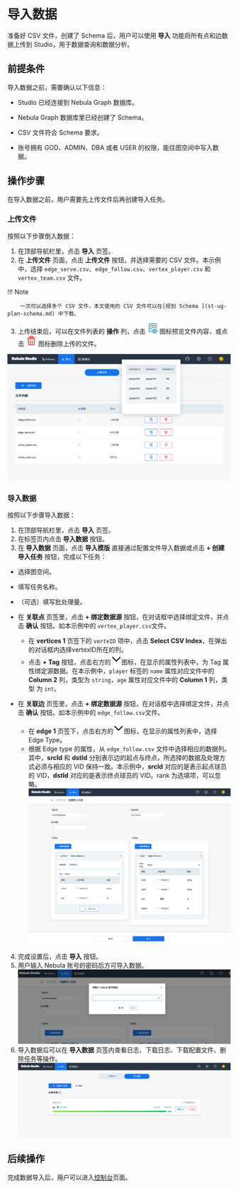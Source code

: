 # 导入数据

准备好 CSV 文件，创建了 Schema 后，用户可以使用 **导入** 功能将所有点和边数据上传到 Studio，用于数据查询和数据分析。

## 前提条件

导入数据之前，需要确认以下信息：

- Studio 已经连接到 Nebula Graph 数据库。

- Nebula Graph 数据库里已经创建了 Schema。

- CSV 文件符合 Schema 要求。

- 账号拥有 GOD、ADMIN、DBA 或者 USER 的权限，能往图空间中写入数据。

## 操作步骤

在导入数据之前，用户需要先上传文件后再创建导入任务。
### 上传文件

按照以下步骤倒入数据：

1. 在顶部导航栏里，点击 **导入** 页签。
2. 在 **上传文件** 页面，点击 **上传文件** 按钮，并选择需要的 CSV 文件。本示例中，选择 `edge_serve.csv`、`edge_follow.csv`、`vertex_player.csv` 和 `vertex_team.csv` 文件。

  !!! Note

        一次可以选择多个 CSV 文件，本文使用的 CSV 文件可以在[规划 Schema ](st-ug-plan-schema.md) 中下载。

3. 上传结束后，可以在文件列表的 **操作** 列，点击 ![detail](../figs/detail.png) 图标预览文件内容，或点击 ![delete](../figs/alert-delete.png) 图标删除上传的文件。

![上传文件](../figs/st-ug-002.png)

### 导入数据

按照以下步骤导入数据：

1. 在顶部导航栏里，点击 **导入** 页签。
2. 在标签页内点击 **导入数据** 按钮。
3. 在 **导入数据** 页面，点击 **导入模版** 直接通过配置文件导入数据或点击 **+ 创建导入任务** 按钮，完成以下任务：
  - 选择图空间。
  - 填写任务名称。
  - （可选）填写批处理量。
  - 在 **关联点** 页签里，点击 **+ 绑定数据源** 按钮，在对话框中选择绑定文件，并点击 **确认** 按钮。如本示例中的 `vertex_player.csv`文件。

    - 在 **vertices 1** 页签下的 `verteID` 项中，点击 **Select CSV Index**，在弹出的对话框内选择vertexID所在的列。
    - 点击 **+ Tag** 按钮，点击右方的![down](../figs/down.png)图标，在显示的属性列表中，为 Tag 属性绑定源数据。在本示例中，`player` 标签的 `name` 属性对应文件中的 **Column 2** 列，类型为 `string`，`age` 属性对应文件中的 **Column 1** 列，类型 为 `int`。
  
  - 在 **关联边** 页签里，点击 **+ 绑定数据源** 按钮，在对话框中选择绑定文件，并点击 **确认** 按钮。如本示例中的 `edge_follow.csv`文件。
    - 在 **edge 1** 页签下，点击右方的![down](../figs/down.png)图标，在显示的属性列表中，选择 Edge Type。
    - 根据 Edge type 的属性，从 `edge_follow.csv` 文件中选择相应的数据列。其中，**srcId** 和 **dstId** 分别表示边的起点与终点，所选择的数据及处理方式必须与相应的 VID 保持一致。本示例中，**srcId** 对应的是表示起点球员的 VID，**dstId** 对应的是表示终点球员的 VID。rank 为选填项，可以忽略。
    ![导入任务](../figs/st-ug-009.png)
4. 完成设置后，点击 **导入** 按钮。
5. 用户输入 Nebula 账号的密码后方可导入数据。
  ![输入密码](../figs/st-ug-010.png)
6. 导入数据后可以在 **导入数据** 页签内查看日志、下载日志、下载配置文件、删除任务等操作。
  ![导入成功](../figs/st-ug-004.png)

## 后续操作

完成数据导入后，用户可以进入[控制台](st-ug-console.md)页面。
